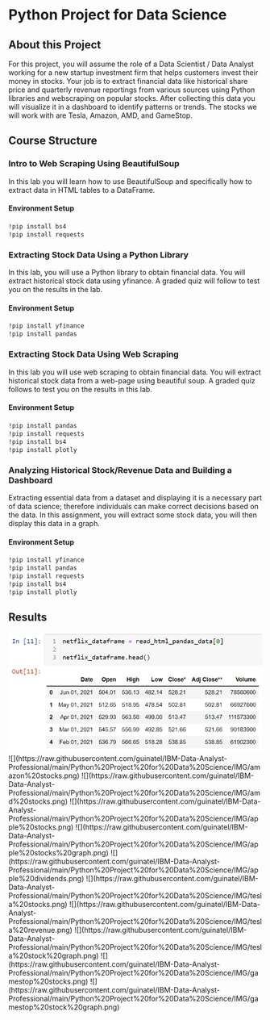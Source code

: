 
# Python Project for Data Science

## About this Project

For this project, you will assume the role of a Data Scientist / Data Analyst working for a new startup investment firm that helps customers invest their money in stocks. Your job is to extract financial data like historical share price and quarterly revenue reportings from various sources using Python libraries and webscraping on popular stocks. After collecting this data you will visualize it in a dashboard to identify patterns or trends. The stocks we will work with are Tesla, Amazon, AMD, and GameStop.

## Course Structure

###  Intro to Web Scraping Using BeautifulSoup

In this lab you will learn how to use BeautifulSoup and specifically how to extract data in HTML tables to a DataFrame.

#### Environment Setup
    !pip install bs4
    !pip install requests

###  Extracting Stock Data Using a Python Library
In this lab, you will use a Python library to obtain financial data. You will extract historical stock data using yfinance. A graded quiz will follow to test you on the results in the lab.

#### Environment Setup

    !pip install yfinance
    !pip install pandas

###  Extracting Stock Data Using Web Scraping
In this lab you will use web scraping to obtain financial data. You will extract historical stock data from a web-page using beautiful soup. A graded quiz follows to test you on the results in this lab.

#### Environment Setup
    !pip install pandas
    !pip install requests
    !pip install bs4
    !pip install plotly

###  Analyzing Historical Stock/Revenue Data and Building a Dashboard
Extracting essential data from a dataset and displaying it is a necessary part of data science; therefore individuals can make correct decisions based on the data. In this assignment, you will extract some stock data, you will then display this data in a graph.

#### Environment Setup

    !pip install yfinance
    !pip install pandas
    !pip install requests
    !pip install bs4
    !pip install plotly

## Results

<img src="https://raw.githubusercontent.com/guinatel/IBM-Data-Analyst-Professional/main/Python%20Project%20for%20Data%20Science/IMG/netflix%20stocks.png" width="600" height="auto">
![](https://raw.githubusercontent.com/guinatel/IBM-Data-Analyst-Professional/main/Python%20Project%20for%20Data%20Science/IMG/amazon%20stocks.png)
![](https://raw.githubusercontent.com/guinatel/IBM-Data-Analyst-Professional/main/Python%20Project%20for%20Data%20Science/IMG/amd%20stocks.png)
![](https://raw.githubusercontent.com/guinatel/IBM-Data-Analyst-Professional/main/Python%20Project%20for%20Data%20Science/IMG/apple%20stocks.png)
![](https://raw.githubusercontent.com/guinatel/IBM-Data-Analyst-Professional/main/Python%20Project%20for%20Data%20Science/IMG/apple%20stocks%20graph.png)
![](https://raw.githubusercontent.com/guinatel/IBM-Data-Analyst-Professional/main/Python%20Project%20for%20Data%20Science/IMG/apple%20dividends.png)
![](https://raw.githubusercontent.com/guinatel/IBM-Data-Analyst-Professional/main/Python%20Project%20for%20Data%20Science/IMG/tesla%20stocks.png)
![](https://raw.githubusercontent.com/guinatel/IBM-Data-Analyst-Professional/main/Python%20Project%20for%20Data%20Science/IMG/tesla%20revenue.png)
![](https://raw.githubusercontent.com/guinatel/IBM-Data-Analyst-Professional/main/Python%20Project%20for%20Data%20Science/IMG/tesla%20stock%20graph.png)
![](https://raw.githubusercontent.com/guinatel/IBM-Data-Analyst-Professional/main/Python%20Project%20for%20Data%20Science/IMG/gamestop%20stocks.png)
![](https://raw.githubusercontent.com/guinatel/IBM-Data-Analyst-Professional/main/Python%20Project%20for%20Data%20Science/IMG/gamestop%20stock%20graph.png)

